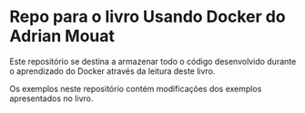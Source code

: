 # Repo para o livro Usando Docker do Adrian Mouat

Este repositório se destina a armazenar todo o código desenvolvido
durante o aprendizado do Docker através da leitura deste livro.

Os exemplos neste repositório contém modificações dos exemplos apresentados
no livro.